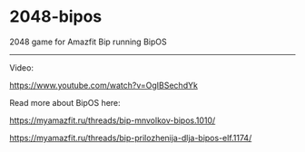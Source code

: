 # 2048-bipos

2048 game for Amazfit Bip running BipOS

---

Video:

https://www.youtube.com/watch?v=OgIBSechdYk

Read more about BipOS here:

https://myamazfit.ru/threads/bip-mnvolkov-bipos.1010/

https://myamazfit.ru/threads/bip-prilozhenija-dlja-bipos-elf.1174/

